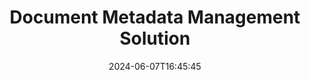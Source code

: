 ---
############################# Static ############################
layout: "family"
date:  2024-06-07T16:45:45
draft: false

product: "Metadata"
product_tag: "metadata"

lang: en

############################# Head ############################
head_title: ".NET, Java, Node.js APIs & Online Metadata Manipulation Apps by GroupDocs"
head_description: "Document Metadata APIs native to C# .NET & Java. Read, write, edit & compare meta information of all popular formats. Analyze & export metadata."

############################# Header ############################
title: "Document Metadata Management Solution"
description:  |
  APIs and apps to read, edit, replace and remove metadata of documents, images and other file formats on popular platforms.

  Add hidden metadata information to your business files and documents.

  Modify or remove metadata that already presented in your documents.

  Collect and analyze information about documents & files metadata.

############################# Supported Platforms ###############################
supported_platforms:
  enable: true
  head_title: "Choose your platform"
  title: "Platform Independence"
  description: "GroupDocs.Metadata is compatible with the wide range of operating systems and frameworks:"
  details_link_title: "Learn more"

  items:
    # items loop
    - title: ".NET"
      description: GroupDocs.Metadata .NET 
      color: "blue"
      tag: "net"
      link: "/metadata/net/"
      features_link: "https://docs.groupdocs.com/metadata/net/system-requirements/"
      features:
          # features loop
          - rows: "4"
            content: |
                    .NET Core 3.0 or higher <br> .NET 5.0 or higher <br> .NET Standard 2.1
      
          # features loop
          - rows: "1"
            content: |
                    Windows <br> Linux <br> Mac OS
      
          # features loop
          - rows: "3"
            content: |
                    Microsoft Visual Studio <br> JetBrains Rider <br> Microsoft Visual Code
      
          # features loop
          - rows: "1"
            content: |
                    70+ file formats
      

    # items loop
    - title: "Java"
      description: GroupDocs.Metadata Java
      color: "red"
      tag: "java"
      link: "/metadata/java/"
      features_link: "https://docs.groupdocs.com/metadata/java/system-requirements/"
      features:
          # features loop
          - rows: "4"
            content: |
                    J2SE 7.0 or higher <br> Kotlin
      
          # features loop
          - rows: "1"
            content: |
                    Windows <br> Linux <br> Mac OS
      
          # features loop
          - rows: "3"
            content: |
                    IntelliJ IDEA <br> Eclipse <br> NetBeans
      
          # features loop
          - rows: "1"
            content: |
                    70+ file formats

    # items loop
    - title: "Node.js"
      description: GroupDocs.Metadata Node.js
      color: "green"
      tag: "nodejs-java"
      link: "/metadata/nodejs-java/"
      features_link: "https://docs.groupdocs.com/metadata/"
      features:
          # features loop
          - rows: "4"
            content: |
                    Node.js 16+ and J2SE 8.0 (1.8)+
      
          # features loop
          - rows: "1"
            content: |
                    Windows <br> Linux <br> Mac OS
      
          # features loop
          - rows: "3"
            content: |
                    Atom <br> Visual Studio Code <br> Any other text editor
      
          # features loop
          - rows: "1"
            content: |
                    70+ file formats

############################# Features ###############################
features:
  enable: true
  title: "GroupDocs.Metadata features review"
  description: "Our solution is designed to manipulate metadata in many popular file formats including images and office documents."

  items:
    # items loop
    - icon: "protect"
      title: "Protect business information"
      content: "Add hidden metadata to your sensitive files and documents."

    # items loop
    - icon: "control"
      title: "Control document metadata"
      content: "Collect detailed information about metadata contained by documents."

    # items loop
    - icon: "manipulate"
      title: "Manipulate metadata information"
      content: "Modify content or delete metadata in many supported file formats."

    # items loop
    - icon: "additional"
      title: "Various additional features"
      content: "Get document preview, extract metadata packages etc."

############################# Code Samples ###############################
code_samples:
  enable: true
  title: "Protect documents using metadata"
  description: "GroupDocs.Metadata typical operations code examples."

  items:
    # items loop
    - title: "Remove unnecessary metadata from images and documents"
      content: "GroupDocs.Metadata helps you easily remove hidden information from your files and documents. You can quickly delete details like when and where an image was taken, or remove author and editor info from Office documents."
      samples:
          # samples loop
          - language: "C#"
            color: "blue"
            content: |
                    <code class="language-csharp" data-lang="csharp">
                        // Pass path to a document to Metadata constructor

                        using (Metadata metadata = new Metadata("source.docx"))
                        {
                            // Remove document properties connected to creator and editor
                            var affected = metadata.RemoveProperties(
                                p => p.Tags.Contains(Tags.Person.Creator) ||
                                    p.Tags.Contains(Tags.Person.Editor);

                            // Process result of metadata removing
                            Console.WriteLine("Properties removed: {0}", affected);

                            // Save cleaned document
                            metadata.Save("result.docx");
                        }                    
                    </code>

          # samples loop
          - language: "Java"
            color: "red"
            content: |
                    <code class="language-java" data-lang="java">
                        // Pass path to a document to Metadata constructor

                        try (Metadata metadata = new Metadata("source.docx");{

                            // Remove document properties connected to creator and editor
                            int affected = metadata.removeProperties(
                                new ContainsTagSpecification(Tags.getPerson().getCreator()).or(
                                new ContainsTagSpecification(Tags.getPerson().getEditor())));

                            // Process result of metadata removing
                            System.out.println(String.format("Properties removed: %s", affected));

                            // Save cleaned document
                            metadata.save("result.docx");
                        }

                    </code>

          # samples loop
          - language: "TypeScript"
            color: "green"
            content: |
                    <code class="language-java" data-lang="javascript">
                        // Pass path to a document to Metadata constructor

                        const metadata = new groupdocs.metadata.Metadata("source.docx");
    
                        // Remove document properties connected to creator and editor
                        var affected = metadata.removeProperties(
                            new groupdocs.metadata.ContainsTagSpecification(groupdocs.metadata.Tags.getPerson().getCreator()).or(
                            new groupdocs.metadata.ContainsTagSpecification(groupdocs.metadata.Tags.getPerson().getEditor()))
                            );

                        // Process result of metadata removing
                        console.log('Properties removed: ${affected}');

                        // Save cleaned document
                        metadata.save("result.docx");                        

                    </code>

############################# Supported Formats ###############################
formats:
  enable: true
  title: "More than 70 formats are supported"
  description: "GroupDocs.Metadata helps to control metadata in popular document and file formats."

############################# Metrics ###############################
metrics:
  enable: true
  title: "GroupDocs.Metadata achievements"
  description: "Discover the Key Metrics of Our Library's Accomplishments"

  items:
    # items loop
    - number: "70+"
      title: "Supported formats"
      content: "GroupDocs.Metadata supports metadata manipulation for more than 70 popular file formats."

    # items loop
    - number: "700k"
      title: "NuGet downloads"
      content: "GroupDocs.Metadata for .NET NuGet package was downloaded more than 700,000 times."

    # items loop
    - number: "15k"
      title: "Maven downloads"
      content: "GroupDocs.Metadata has 15,000 downloads on Maven. Powerful Java Metadata Management."

    # items loop
    - number: "140+"
      title: "Happy customers"
      content: "As famous companies as individual developers prefer GroupDocs products to build innovative solutions."


############################# Customers ###############################
customers:
  enable: true
  title: "Our happy customers"
  description: "GroupDocs products trusted by many customers globally and used in many competitive business solutions worldwide."

  items:
    # items loop
    - title: "BenQ Corporation"
      logo: "benq"
      
    # items loop
    - title: "Nasdaq Stock Market"
      logo: "nasdaq"
      
    # items loop
    - title: "AT&T Inc."
      logo: "att"
      
    # items loop
    - title: "Customer logo AstraZeneca"
      logo: "astrazeneca"
      
    # items loop
    - title: "Central Bank of Argentina"
      logo: "argentinacentralbank"
      
    # items loop
    - title: "Roche Holding AG"
      logo: "roche"
      
    # items loop
    - title: "Capita"
      logo: "capita"
      
    # items loop
    - title: "Axa S.A."
      logo: "axa"
      
    # items loop
    - title: "Instructure Inc."
      logo: "instructure"
      
    # items loop
    - title: "Wipro"
      logo: "wipro"


############################# Actions ###############################
actions:
  enable: true
  title: "Ready to start?"
  description: "Try GroupDocs.Metadata features for free in your applications"

  items:
    # items loop
    - title: ".NET"
      color: "blue"
      link: "/metadata/net/"

    # items loop
    - title: "Java"
      color: "red"
      link: "/metadata/java/"

    # items loop
    - title: "Node.js"
      color: "green"
      link: "/metadata/nodejs-java/"      

############################# FAQ ###############################
faq:
  enable: true
  title: "Frequently asked questions"
  description: "Have questions about our product? We have answers!"

  items:
    # items loop
    - question: "Does GroupDocs.Metadata require third-party software for document metadata processing?"
      answer: "GroupDocs.Metadata operates independently; no external libraries like Microsoft Office or Adobe Acrobat are necessary."

    # items loop
    - question: "Can I try out GroupDocs.Metadata features before purchasing?"
      answer: "Absolutely! GroupDocs.Metadata offers a free trial. Install it and explore its capabilities. However, please note that trial versions add 'trial badges' to your documents, and only process the first 3 pages. For the complete experience, get a free 30-day temporary license for full functionality. Check out the details [here](https://purchase.groupdocs.com/temporary-license/)."

    # items loop
    - question: "What types of licenses are available?"
      answer: "Looking for a GroupDocs.Metadata license? We've got you covered with various options. Choose from licenses tailored to your needs, based on factors like the number of developers on your team, deployment locations (e.g., single office or remote workplaces), and whether end-customer distribution requires sharing the SDK/API with clients. Alternatively, opt for a monthly usage license, where you pay based on your usage with metered plans. Explore further and find the perfect fit [here](https://purchase.groupdocs.com/pricing/metadata/net/)."

############################# Cloud Links ###############################
cloud_links:
  enable: true
  title: "GroupDocs.Metadata Low Code APIs Include"
  description: "Manage sensitive metadata in business files within your application using our cloud-based REST API."
  
  items:
    # items loop
    - title: "GroupDocs.Metadata Cloud for cURL"
      content: "Work with cURL RESTful metadata manipulation APIs to manage metadata information of PDF, Word, Excel, Presentations, images and multimedia file in your applications."
      icon: "groupdocs_metadata-for-curl"
      link: "https://products.groupdocs.cloud/metadata/curl"

    # items loop
    - title: "GroupDocs.Metadata Cloud for .NET"
      content: "Use metadata REST API with .NET SDK to add, edit, extract, search and delete metadata from document formats within .NET applications."
      icon: "groupdocs_metadata-for-net"
      link: "https://products.groupdocs.cloud/metadata/net"

    # items loop
    - title: "GroupDocs.Metadata Cloud for Java"
      content: "Enhance your Java applications with powerful metadata management features using Metadata SDK for Java."
      icon: "groupdocs_metadata-for-java"
      link: "https://products.groupdocs.cloud/metadata/java"

############################# App links ###############################
app_links:
  enable: true
  title: "GroupDocs.Metadata No Code Apps Include"
  description: "Access GroupDocs web application for managing document metadata. Process over 70 popular file formats in your favorite browser FOR FREE."

  items:
    # items loop
    - title: "GroupDocs.Metadata Total"
      content: "Free app to view & edit metadata of Word, Excel, PDF, PowerPoint and more than 70 document types."
      icon: "groupdocs_metadata-app"
      link: "https://products.groupdocs.app/metadata/total"

    # items loop
    - title: "GroupDocs.Metadata DOCX"
      content: "Free online metadata viewer & editor for MS Word documents."
      icon: "groupdocs_words-app"
      link: "https://products.groupdocs.app/metadata/docx"

    # items loop
    - title: "GroupDocs.Metadata PDF"
      content: "View or edit Metadata information of PDF documents online."
      icon: "groupdocs_pdf-app"
      link: "https://products.groupdocs.app/metadata/pdf"


      


---